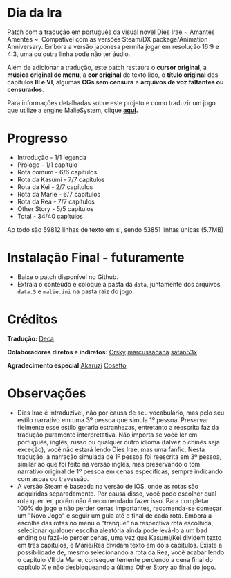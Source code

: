 # Dia da Ira

Patch com a tradução em português da visual novel Dies Irae ~ Amantes Amentes ~. 
Compatível com as versões Steam/DX package/Animation Anniversary. 
Embora a versão japonesa permita jogar em resolução 16:9 e 4:3, uma ou outra linha pode não ter áudio.

Além de adicionar a tradução, este patch restaura o **cursor original**, a **música original de menu**, a **cor original** de texto lido, o **título original** dos capítulos **III e VI**, algumas **CGs sem censura** e  **arquivos de voz faltantes ou censurados**.

Para informações detalhadas sobre este projeto e como traduzir um jogo que utilize a engine MalieSystem, clique **[aqui](https://github.com/Monaco-a-Knox/Dia-da-Ira/blob/main/outros/README.md).**

# Progresso
- Introdução - 1/1 legenda
- Prólogo - 1/1 capítulo
- Rota comum - 6/6 capítulos
- Rota da Kasumi - 7/7 capítulos
- Rota da Kei - 2/7 capítulos
- Rota da Marie - 6/7 capítulos
- Rota da Rea - 7/7 capítulos
- Other Story - 5/5  capítulos
- Total - 34/40 capítulos

Ao todo são 59812 linhas de texto em si, sendo 53851 linhas únicas (5.7MB)

# Instalação Final - futuramente

- Baixe o patch disponível no Github.
- Extraia o conteúdo e coloque a pasta da ```data```, juntamente dos arquivos ```data.5``` e ```malie.ini``` na pasta raiz do jogo.

# Créditos

**Tradução:**
[Deca](https://github.com/Monaco-a-Knox)

**Colaboradores diretos e indiretos:**
[Crsky](https://github.com/crskycode/Malie_Script_Tool)
[marcussacana](https://github.com/marcussacana/SacanaWrapper)
[satan53x](https://github.com/satan53x/SExtractor)

**Agradecimento especial**
[Akaruzi](https://github.com/Akaruzi)
[Cosetto](https://github.com/Cosetto)

# Observações
- Dies Irae é intraduzível, não por causa de seu vocabulário, mas pelo seu estilo narrativo em uma 3º pessoa que simula 1º pessoa. Preservar fielmente esse estilo geraria estranhezas, entretanto a reescrita faz da tradução puramente interpretativa. Não importa se você ler em português, inglês, russo ou qualquer outro idioma (talvez o chinês seja exceção), você não estará lendo Dies Irae, mas uma fanfic. Nesta tradução, a narração simulada de 1º pessoa foi reescrita em 3º pessoa, similar ao que foi feito na versão inglês, mas preservando o tom narrativo original de 1º pessoa em cenas específicas, sempre indicando com aspas ou travessão.
- A versão Steam é baseada na versão de iOS, onde as rotas são adquiridas separadamente. Por causa disso, você pode escolher qual rota quer ler, porém não é recomendado fazer isso. Para completar 100% do jogo e não perder cenas importantes, recomenda-se começar um "Novo Jogo" e seguir um guia até o final de cada rota. Embora a escolha das rotas no menu o "tranque" na respectiva rota escolhida, selecionar qualquer escolha aleatória ainda pode levá-lo a um bad ending ou fazê-lo perder cenas, uma vez que Kasumi/Kei dividem texto em três capítulos, e Marie/Rea dividam texto em dois capítulos. Existe a possibilidade de, mesmo selecionando a rota da Rea, você acabar lendo o capítulo VII da Marie, consequentemente perdendo a cena final do capítulo X e não desbloqueando a última Other Story ao final do jogo.